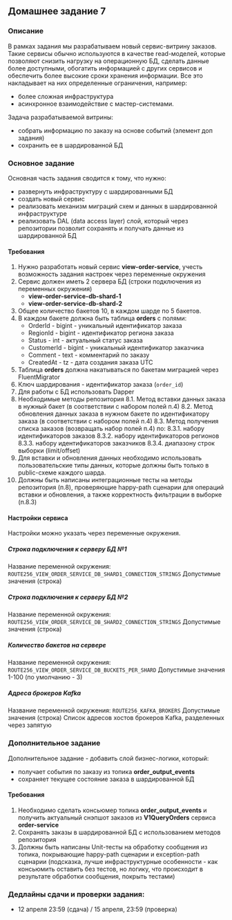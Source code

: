 ## Домашнее задание 7

### Описание
В рамках задания мы разрабатываем новый сервис-витрину заказов. Такие сервисы обычно используются в качестве read-моделей, которые позволяют снизить нагрузку на операционную БД, сделать данные более доступными, обогатить информацией с других сервисов и обеспечить более высокие сроки хранения информации. Все это накладывает на них определенные ограничения, например:
- более сложная инфраструктура
- асинхронное взаимодействие с мастер-системами.

Задача разрабатываемой витрины:
- собрать информацию по заказу на основе событий (элемент доп задания)
- сохранить ее в шардированной БД

### Основное задание
Основная часть задания сводится к тому, что нужно:
- развернуть инфраструктуру с шардированными БД
- создать новый сервис
- реализовать механизм миграций схем и данных в шардированной инфраструктуре
- реализовать DAL (data access layer) слой, который через репозитории позволит сохранять и получать данные из шардированной БД

#### Требования
1. Нужно разработать новый сервис **view-order-service**, учесть возможность задания настроек через переменные окружения
3. Сервис должен иметь 2 сервера БД (строки подключения из переменных окружения)
   - **view-order-service-db-shard-1**
   - **view-order-service-db-shard-2**
3. Общее количество бакетов 10, в каждом шарде по 5 бакетов.
4. В каждом бакете должна быть таблица **orders** с полями:
   - OrderId - bigint - уникальный идентификатор заказа
   - RegionId - bigint - идентификатор региона заказа
   - Status - int - актуальный статус заказа
   - CustomerId - bigint - уникальный идентификатор заказчика
   - Comment - text - комментарий по заказу
   - CreatedAt - tz - дата создания заказа UTC
5. Таблица **orders** должна накатываться по бакетам миграцией через FluentMigrator
6. Ключ шардирования - идентификатор заказа (`order_id`)
7. Для работы с БД использовать Dapper
8. Необходимые методы репозитория
8.1. Метод вставки данных заказа в нужный бакет (в соответствии с набором полей п.4)
8.2. Метод обновления данных заказа в нужном бакете по идентификатору заказа (в соответствии с набором полей п.4)
8.3. Метод получения списка заказов (возвращать набор полей п.4) по: 
8.3.1. набору идентификаторов заказов 
8.3.2. набору идентификаторов регионов
8.3.3. набору идентификаторов заказчиков
8.3.4. диапазону строк выборки (limit/offset)
9. Для вставки и обновления данных необходимо использовать пользовательские типы данных, которые должны быть только в public-схеме каждого шарда.
10. Должны быть написаны интеграционные тесты на методы репозитория (п.8), проверяющие happy-path сценарии для операций вставки и обновления, а также корректность фильтрации в выборке (п.8.3)


#### Настройки сервиса

Настройки можно указать через переменные окружения.

##### Строка подключения к серверу БД №1
Название переменной окружения: `ROUTE256_VIEW_ORDER_SERVICE_DB_SHARD1_CONNECTION_STRINGS`
Допустимые значения (строка)

##### Строка подключения к серверу БД №2
Название переменной окружения: `ROUTE256_VIEW_ORDER_SERVICE_DB_SHARD2_CONNECTION_STRINGS`
Допустимые значения (строка)

##### Количество бакетов на сервере
Название переменной окружения: `ROUTE256_VIEW_ORDER_SERVICE_DB_BUCKETS_PER_SHARD`
Допустимые значения 1-100 (по умолчанию - 3)

##### Адреса брокеров Kafka
Название переменной окружения: `ROUTE256_KAFKA_BROKERS`
Допустимые значения (строка)
Список адресов хостов брокеров Kafka, разделенных через запятую


### Дополнительное задание
Дополнительное задание - добавить слой бизнес-логики, который:
- получает события по заказу из топика **order_output_events**
- сохраняет текущее состояние заказа в шардированной БД

#### Требования
1. Необходимо сделать консьюмер топика **order_output_events** и получить актуальный снэпшот заказов из **V1QueryOrders** сервиса **order-service**
2. Сохранять заказы в шардированной БД с использованием методов репозитория
3. Должны быть написаны Unit-тесты на обработку сообщения из топика, покрывающие happy-path сценарии и exсeption-path сценарии (подсказка, лучше инфраструктурные особенности - как консьюмить оставить без тестов, но логику, что происходит в результате обработки сообщения, покрыть тестами)

### Дедлайны сдачи и проверки задания: 
- 12 апреля 23:59 (сдача) / 15 апреля, 23:59 (проверка)
